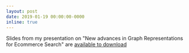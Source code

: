 ```yaml
---
layout: post
date: 2019-01-19 00:00:00-0000
inline: true
---
```


Slides from my presentation on "New advances in Graph Representations for Ecommerce Search" are <a  target="_blank" href="/assets/pdf/graph_representations_ecommerce.pdf">available to download</a>
